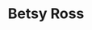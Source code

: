 ---
pid: ch207
title: Betsy Ross
location_transcription: 
coordinates: "[-75.164433728193, 39.952516892666]"
zipcode: NJ08505
gen_neighborhood: 
neighborhood: 
outside_phl: Bordentown NJ
age: '36'
age_range: 30-39
instagram: 
image_file_name: ch_207.jpg
proposal_transcription: 
topic: Person,History,Women
topic_summary: 0, 0, 0
type: Other No Form
keywords_other: 
credit: Lauren Hernandez
image_labels: 
twitter: 
facebook: 
permalink: "/monuments/ch207/"
layout: item-page
---